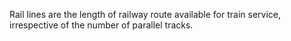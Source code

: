 Rail lines are the length of railway route available for train service, irrespective of the number of parallel tracks.
